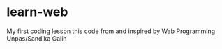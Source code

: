 # learn-web
My first coding lesson
this code from and inspired by Wab Programming Unpas/Sandika Galih 
